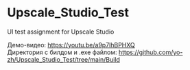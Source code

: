 # Upscale_Studio_Test
UI test assignment for Upscale Studio

Демо-видео: https://youtu.be/a9p7lhBPHXQ <br/>
Директория с билдом и .exe файлом: https://github.com/yo-zh/Upscale_Studio_Test/tree/main/Build
